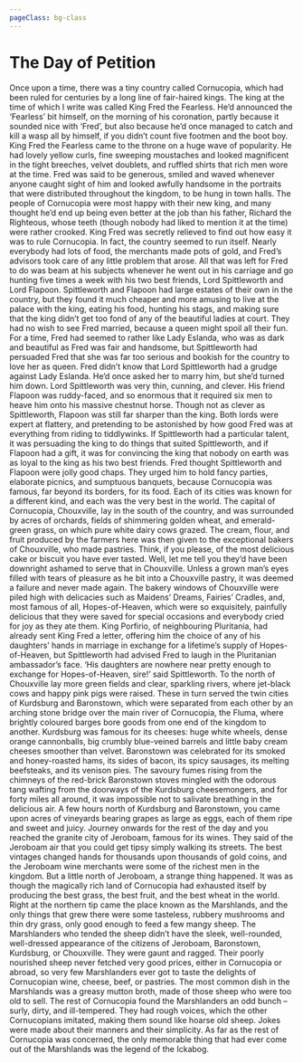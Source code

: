 ```yaml
---
pageClass: bg-class
---
```


# The Day of Petition 

Once upon a time, there was a tiny country called Cornucopia, which had been ruled for centuries by a long line of fair-haired kings. The king at the time of which I write was called King Fred the Fearless. He’d announced the ‘Fearless’ bit himself, on the morning of his coronation, partly because it sounded nice with ‘Fred’, but also because he’d once managed to catch and kill a wasp all by himself, if you didn’t count five footmen and the boot boy.
King Fred the Fearless came to the throne on a huge wave of popularity. He had lovely yellow curls, fine sweeping moustaches and looked magnificent in the tight breeches, velvet doublets, and ruffled shirts that rich men wore at the time. Fred was said to be generous, smiled and waved whenever anyone caught sight of him and looked awfully handsome in the portraits that were distributed throughout the kingdom, to be hung in town halls. The people of Cornucopia were most happy with their new king, and many thought he’d end up being even better at the job than his father, Richard the Righteous, whose teeth (though nobody had liked to mention it at the time) were rather crooked.
King Fred was secretly relieved to find out how easy it was to rule Cornucopia. In fact, the country seemed to run itself. Nearly everybody had lots of food, the merchants made pots of gold, and Fred’s advisors took care of any little problem that arose. All that was left for Fred to do was beam at his subjects whenever he went out in his carriage and go hunting five times a week with his two best friends, Lord Spittleworth and Lord Flapoon.
Spittleworth and Flapoon had large estates of their own in the country, but they found it much cheaper and more amusing to live at the palace with the king, eating his food, hunting his stags, and making sure that the king didn’t get too fond of any of the beautiful ladies at court. They had no wish to see Fred married, because a queen might spoil all their fun. For a time, Fred had seemed to rather like Lady Eslanda, who was as dark and beautiful as Fred was fair and handsome, but Spittleworth had persuaded Fred that she was far too serious and bookish for the country to love her as queen. Fred didn’t know that Lord Spittleworth had a grudge against Lady Eslanda. He’d once asked her to marry him, but she’d turned him down.
Lord Spittleworth was very thin, cunning, and clever. His friend Flapoon was ruddy-faced, and so enormous that it required six men to heave him onto his massive chestnut horse. Though not as clever as Spittleworth, Flapoon was still far sharper than the king.
Both lords were expert at flattery, and pretending to be astonished by how good Fred was at everything from riding to tiddlywinks. If Spittleworth had a particular talent, it was persuading the king to do things that suited Spittleworth, and if Flapoon had a gift, it was for convincing the king that nobody on earth was as loyal to the king as his two best friends.
Fred thought Spittleworth and Flapoon were jolly good chaps. They urged him to hold fancy parties, elaborate picnics, and sumptuous banquets, because Cornucopia was famous, far beyond its borders, for its food. Each of its cities was known for a different kind, and each was the very best in the world.
The capital of Cornucopia, Chouxville, lay in the south of the country, and was surrounded by acres of orchards, fields of shimmering golden wheat, and emerald-green grass, on which pure white dairy cows grazed. The cream, flour, and fruit produced by the farmers here was then given to the exceptional bakers of Chouxville, who made pastries.
Think, if you please, of the most delicious cake or biscuit you have ever tasted. Well, let me tell you they’d have been downright ashamed to serve that in Chouxville. Unless a grown man’s eyes filled with tears of pleasure as he bit into a Chouxville pastry, it was deemed a failure and never made again. The bakery windows of Chouxville were piled high with delicacies such as Maidens’ Dreams, Fairies’ Cradles, and, most famous of all, Hopes-of-Heaven, which were so exquisitely, painfully delicious that they were saved for special occasions and everybody cried for joy as they ate them. King Porfirio, of neighbouring Pluritania, had already sent King Fred a letter, offering him the choice of any of his daughters’ hands in marriage in exchange for a lifetime’s supply of Hopes-of-Heaven, but Spittleworth had advised Fred to laugh in the Pluritanian ambassador’s face.
‘His daughters are nowhere near pretty enough to exchange for Hopes-of-Heaven, sire!’ said Spittleworth.
To the north of Chouxville lay more green fields and clear, sparkling rivers, where jet-black cows and happy pink pigs were raised. These in turn served the twin cities of Kurdsburg and Baronstown, which were separated from each other by an arching stone bridge over the main river of Cornucopia, the Fluma, where brightly coloured barges bore goods from one end of the kingdom to another.
Kurdsburg was famous for its cheeses: huge white wheels, dense orange cannonballs, big crumbly blue-veined barrels and little baby cream cheeses smoother than velvet.
Baronstown was celebrated for its smoked and honey-roasted hams, its sides of bacon, its spicy sausages, its melting beefsteaks, and its venison pies.
The savoury fumes rising from the chimneys of the red-brick Baronstown stoves mingled with the odorous tang wafting from the doorways of the Kurdsburg cheesemongers, and for forty miles all around, it was impossible not to salivate breathing in the delicious air.
A few hours north of Kurdsburg and Baronstown, you came upon acres of vineyards bearing grapes as large as eggs, each of them ripe and sweet and juicy. Journey onwards for the rest of the day and you reached the granite city of Jeroboam, famous for its wines. They said of the Jeroboam air that you could get tipsy simply walking its streets. The best vintages changed hands for thousands upon thousands of gold coins, and the Jeroboam wine merchants were some of the richest men in the kingdom.
But a little north of Jeroboam, a strange thing happened. It was as though the magically rich land of Cornucopia had exhausted itself by producing the best grass, the best fruit, and the best wheat in the world. Right at the northern tip came the place known as the Marshlands, and the only things that grew there were some tasteless, rubbery mushrooms and thin dry grass, only good enough to feed a few mangy sheep.
The Marshlanders who tended the sheep didn’t have the sleek, well-rounded, well-dressed appearance of the citizens of Jeroboam, Baronstown, Kurdsburg, or Chouxville. They were gaunt and ragged. Their poorly nourished sheep never fetched very good prices, either in Cornucopia or abroad, so very few Marshlanders ever got to taste the delights of Cornucopian wine, cheese, beef, or pastries. The most common dish in the Marshlands was a greasy mutton broth, made of those sheep who were too old to sell.
The rest of Cornucopia found the Marshlanders an odd bunch – surly, dirty, and ill-tempered. They had rough voices, which the other Cornucopians imitated, making them sound like hoarse old sheep. Jokes were made about their manners and their simplicity. As far as the rest of Cornucopia was concerned, the only memorable thing that had ever come out of the Marshlands was the legend of the Ickabog.